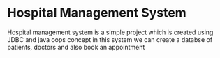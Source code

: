 # Hospital Management System 
 Hospital management system is a simple project which is created using JDBC and java oops concept in this system we can create a databse of patients, doctors  and also book an appointment 
